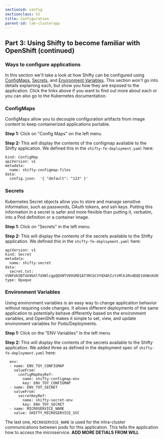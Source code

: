 ```yaml
---
sectionid: config
sectionclass: h2
title: Configuration
parent-id: lab-clusterapp
---
```


## Part 3: Using Shifty to become familiar with OpenShift (continued)

### Ways to configure applications
In this section we'll take a look at how Shifty can be configured using [ConfigMaps](https://docs.openshift.com/container-platform/3.11/dev_guide/configmaps.html), [Secrets](https://docs.openshift.com/container-platform/3.11/dev_guide/secrets.html), and [Environment Variables](https://docs.openshift.com/container-platform/3.11/dev_guide/environment_variables.html).  This section won't go into details explaining each, but show you how they are exposed to the application.  Click the links above if you want to find out more about each or you can also go to the Kubernetes documentation.

### ConfigMaps
ConfigMaps allow you to decouple configuration artifacts from image content to keep containerized applications portable.

**Step 1:** Click on "Config Maps" on the left menu

**Step 2:** This will display the contents of the configmap available to the Shifty application.  We defined this in the `shifty-fe-deployment.yaml` here:

```
kind: ConfigMap
apiVersion: v1
metadata:
  name: shifty-configmap-files
data:
  config.json:  '{ "default": "123" }'
```


### Secrets
Kubernetes Secret objects allow you to store and manage sensitive information, such as passwords, OAuth tokens, and ssh keys. Putting this information in a secret is safer and more flexible than putting it, verbatim, into a Pod definition or a container image.

**Step 1:** Click on "Secrets" in the left menu.

**Step 2:** This will display the contents of the secrets available to the Shifty application.  We defined this in the `shifty-fe-deployment.yaml` here:

```
apiVersion: v1
kind: Secret
metadata:
  name: shifty-secret
data:
  secret.txt: VVNFUk5BTUU9bXlfdXNlcgpQQVNTV09SRD1AT3RCbCVYQXAhIzYzMlk1RndDQE1UUWsKU01UUD1sb2NhbGhvc3QKU01UUF9QT1JUPTI1
type: Opaque
```


### Environment Variables
Using environment variables is an easy way to change application behavior without requiring code changes. It allows different deployments of the same application to potentially behave differently based on the environment variables, and OpenShift makes it simple to set, view, and update environment variables for Pods/Deployments. 

**Step 1:** Click on the "ENV Variables" in the left menu

**Step 2:** This will display the contents of the secrets available to the Shifty application.  We added three as defined in the deployment spec of `shifty-fe-deployment.yaml` here:

```
  env:
  - name: ENV_TOY_CONFIGMAP
    valueFrom:
      configMapKeyRef:
        name: shifty-configmap-env
        key: ENV_TOY_CONFIGMAP
  - name: ENV_TOY_SECRET
    valueFrom:
      secretKeyRef:
        name: shifty-secret-env
        key: ENV_TOY_SECRET
  - name: MICROSERVICE_NAME
    value: SHIFTY_MICROSERVICE_SVC
```

The last one, `MICROSERVICE_NAME` is used for the intra-cluster communications between pods for this application.  This  tells the application how to access the microservice.   ****ADD MORE DETIALS FROM WILL****
